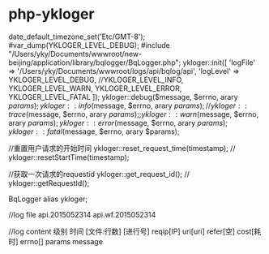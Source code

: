 # php-ykloger

date_default_timezone_set('Etc/GMT-8');
#var_dump(YKLOGER_LEVEL_DEBUG);
#include "/Users/yky/Documents/wwwroot/new-beijing/application/library/bqlogger/BqLogger.php";
ykloger::init([
    'logFile' => '/Users/yky/Documents/wwwroot/logs/api/bqlog/api', 
    'logLevel' => YKLOGER_LEVEL_DEBUG, //YKLOGER_LEVEL_INFO, YKLOGER_LEVEL_WARN, YKLOGER_LEVEL_ERROR, YKLOGER_LEVEL_FATAL
]);
ykloger::debug($message, $errno, arary $params);
ykloger::info($message, $errno, arary $params); // ykloger::trace($message, $errno, arary $params);;
ykloger::warn($message, $errno, arary $params);
ykloger::error($message, $errno, arary $params);
ykloger::fatal($message, $errno, arary $params);

//重置用户请求的开始时间
ykloger::reset_request_time(timestamp); // ykloger::resetStartTime(timestamp);

//获取一次请求的requestid
ykloger::get_request_id(); // ykloger::getRequestId();

BqLogger alias ykloger;

//log file
api.2015052314   api.wf.2015052314

//log content
级别 时间 [文件:行数] [进行号] reqip[IP] uri[uri] refer[空] cost[耗时] errno[]  params message
